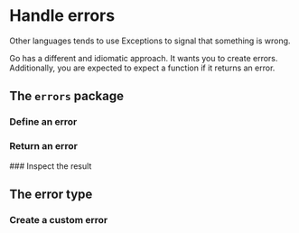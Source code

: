 # Handle errors

Other languages tends to use Exceptions to signal that something is wrong.

Go has a different and idiomatic approach. It wants you to create errors. Additionally, you are expected to expect a function if it returns an error.

## The `errors` package

### Define an error

### Return an error

### Inspect the result

## The error type

### Create a custom error